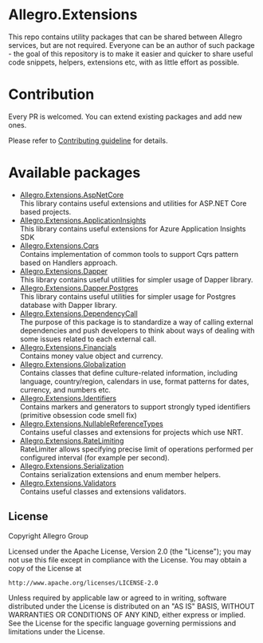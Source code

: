 # Allegro.Extensions

This repo contains utility packages that can be shared between Allegro services, but are not required. Everyone can be an author of such package - the goal of this repository is to make it easier and quicker to share useful code snippets, helpers, extensions etc, with as little effort as possible.  

# Contribution

Every PR is welcomed. You can extend existing packages and add new ones.

Please refer to [Contributing guideline](CONTRIBUTING.md) for details. 

# Available packages

- [Allegro.Extensions.AspNetCore](src/Allegro.Extensions.AspNetCore)  
  This library contains useful extensions and utilities for ASP.NET Core based projects.
- [Allegro.Extensions.ApplicationInsights](src/Allegro.Extensions.ApplicationInsights)  
  This library contains useful extensions for Azure Application Insights SDK
- [Allegro.Extensions.Cqrs](src/Allegro.Extensions.Cqrs)  
  Contains implementation of common tools to support Cqrs pattern based on Handlers approach.
- [Allegro.Extensions.Dapper](src/Allegro.Extensions.Dapper)  
  This library contains useful utilities for simpler usage of Dapper library.
- [Allegro.Extensions.Dapper.Postgres](src/Allegro.Extensions.Dapper)  
  This library contains useful utilities for simpler usage for Postgres database with Dapper library.
- [Allegro.Extensions.DependencyCall](src/Allegro.Extensions.DependencyCall)  
  The purpose of this package is to standardize a way of calling external dependencies and push developers to think about ways of dealing with some issues related to each external call.
- [Allegro.Extensions.Financials](src/Allegro.Extensions.Financials)  
  Contains money value object and currency.
- [Allegro.Extensions.Globalization](src/Allegro.Extensions.Globalization)  
  Contains classes that define culture-related information, including language, country/region, calendars in use, format patterns for dates, currency, and numbers etc.
- [Allegro.Extensions.Identifiers](src/Allegro.Extensions.Identifiers)  
  Contains markers and generators to support strongly typed identifiers (primitive obsession code smell fix)
- [Allegro.Extensions.NullableReferenceTypes](src/Allegro.Extensions.NullableReferenceTypes)  
  Contains useful classes and extensions for projects which use NRT.
- [Allegro.Extensions.RateLimiting](src/Allegro.Extensions.RateLimiting)  
  RateLimiter allows specifying precise limit of operations performed per configured interval (for example per second).
- [Allegro.Extensions.Serialization](src/Allegro.Extensions.Serialization)  
  Contains serialization extensions and enum member helpers.
- [Allegro.Extensions.Validators](src/Allegro.Extensions.Validators)  
  Contains useful classes and extensions validators.


## License

Copyright Allegro Group

Licensed under the Apache License, Version 2.0 (the "License");
you may not use this file except in compliance with the License.
You may obtain a copy of the License at

    http://www.apache.org/licenses/LICENSE-2.0

Unless required by applicable law or agreed to in writing, software
distributed under the License is distributed on an "AS IS" BASIS,
WITHOUT WARRANTIES OR CONDITIONS OF ANY KIND, either express or implied.
See the License for the specific language governing permissions and
limitations under the License.